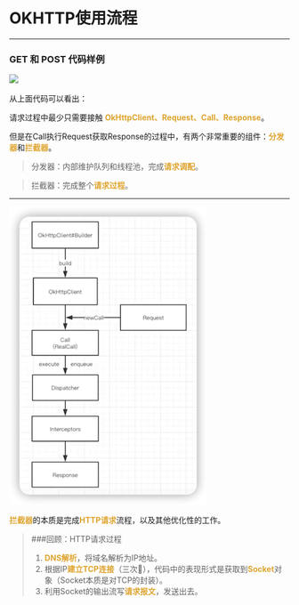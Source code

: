 # OKHTTP使用流程

***
### GET 和 POST 代码样例

![](.2.OKHTTP使用流程_images/52ab0c65.png)

从上面代码可以看出：

请求过程中最少只需要接触 <font color=#dea32c>**OkHttpClient、Request、Call、Response**</font>。

但是在Call执行Request获取Response的过程中，有两个非常重要的组件：<font color=#dea32c>**分发器**</font>和<font color=#dea32c>**拦截器**</font>。

>分发器：内部维护队列和线程池，完成<font color=#dea32c>**请求调配**</font>。

>拦截器：完成整个<font color=#dea32c>**请求过程**</font>。

***

![](img/a6639ce4.png)

<font color=#dea32c>**拦截器**</font>的本质是完成<font color=#dea32c>**HTTP请求**</font>流程，以及其他优化性的工作。

> ###回顾：HTTP请求过程
> 1. <font color=#dea32c>**DNS解析**</font>，将域名解析为IP地址。
> 2. 根据IP<font color=#dea32c>**建立TCP连接**</font>（三次🤝），代码中的表现形式是获取到<font color=#dea32c>**Socket**</font>对象（Socket本质是对TCP的封装）。
> 3. 利用Socket的输出流写<font color=#dea32c>**请求报文**</font>，发送出去。
> 